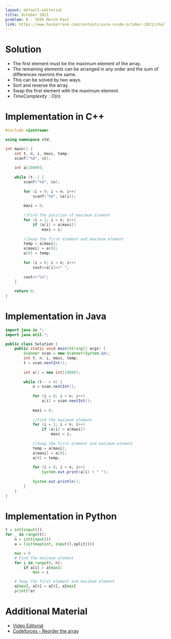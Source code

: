 ```yaml
---
layout: default-editorial
title: October 2021
problem: B - IEEE March Past
link: https://www.hackerrank.com/contests/uvce-ncode-october-2021/challenges/b-ieee-march-past
---
```

# Solution

- The first element must be the maximum element of the array.
- The remaining elements can be arranged in any order and the sum of differences reamins the same.
- This can be solved by two ways.
- Sort and reverse the array.
- Swap the first element with the maximum element.
- $Time Complexity: O(n)$

$$$$

# Implementation in C++

```cpp
#include <iostream>

using namespace std;

int main() {
    int t, n, i, maxi, temp;
    scanf("%d", &t);
    
    int a[10000];
    
    while (t--) {
        scanf("%d", &n);
        
        for (i = 0; i < n; i++)
            scanf("%d", &a[i]);
        
        maxi = 0;
        
        //Find the position of maximum element
        for (i = 1; i < n; i++)
            if (a[i] > a[maxi])
                maxi = i;
        
        //Swap the first element and maximum element
        temp = a[maxi];
        a[maxi] = a[0];
        a[0] = temp;
        
        for (i = 0; i < n; i++)
            cout<<a[i]<<" ";
        
        cout<<"\n";
    }
    
    return 0;
}
```

$$$$

# Implementation in Java

```java
import java.io.*;
import java.util.*;

public class Solution {
    public static void main(String[] args) {
        Scanner scan = new Scanner(System.in);
        int t, n, i, maxi, temp;
        t = scan.nextInt();
        
        int a[] = new int[10000];
        
        while (t-- > 0) {
            n = scan.nextInt();
            
            for (i = 0; i < n; i++)
                a[i] = scan.nextInt();
            
            maxi = 0;
            
            //Find the maximum element
            for (i = 1; i < n; i++)
                if (a[i] > a[maxi])
                    maxi = i;
            
            //Swap the first element and maximum element
            temp = a[maxi];
            a[maxi] = a[0];
            a[0] = temp;
            
            for (i = 0; i < n; i++)
                System.out.print(a[i] + " ");
                
            System.out.println();
        }
    }
}
```

$$$$

# Implementation in Python

```python
t = int(input())
for _ in range(t):
    n = int(input())
    a = list(map(int, input().split()))

    max = 0
    # Find the maximum element
    for i in range(0, n):
        if a[i] > a[max]:
            max = i

    # Swap the first element and maximum element
    a[max], a[0] = a[0], a[max]
    print(*a)
```

$$$$

# Additional Material

- [Video Editorial](https://www.youtube.com/watch?v=oWfes5R7Zts)
- [Codeforces - Reorder the array](https://codeforces.com/problemset/problem/1007/A)
